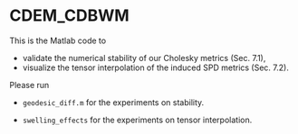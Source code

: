 # CDEM_CDBWM

This is the Matlab code to  

- validate the numerical stability of our Cholesky metrics (Sec. 7.1), 
- visualize the tensor interpolation of the induced SPD metrics (Sec. 7.2).

Please run 

- `geodesic_diff.m` for the experiments on stability.

- `swelling_effects` for the experiments on tensor interpolation.

